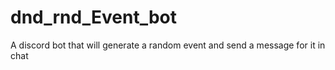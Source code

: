 # dnd_rnd_Event_bot
A discord bot that will generate a random event and send a message for it in chat
